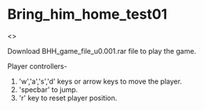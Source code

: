 # Bring_him_home_test01
<<Studying game dev in Unity game engine>>

Download BHH_game_file_u0.001.rar file to play the game.

Player controllers-
01. 'w','a','s','d' keys or arrow keys to move the player.
02. 'specbar' to jump.
03. 'r' key to reset player position.
